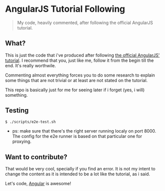 # AngularJS Tutorial Following

> My code, heavily commented, after following the official AngularJS tutorial.


## What?

This is just the code that i've produced after following [the official AngularJS' tutorial](http://docs.angularjs.org/tutorial).
I recommend that you, just like me, follow it from the begin till the end. It's really worthwile.

Commenting almost everything forces you to do some research to explain some things that are not trivial or at least are not stated on the tutorial.

This repo is basically just for me for seeing later if i forget (yes, i will) something.


## Testing

```bash
$ ./scripts/e2e-test.sh
```

- ps: make sure that there's the right server running localy on port 8000. The config for the e2e runner is based on that particular one for proxying.


## Want to contribute?

That would be very cool, specially if you find an error. It is not my intent to change the content as it is intended to be a lot like the tutorial, as i said.

Let's code, [Angular](http://angularjs.org/) is awesome!

